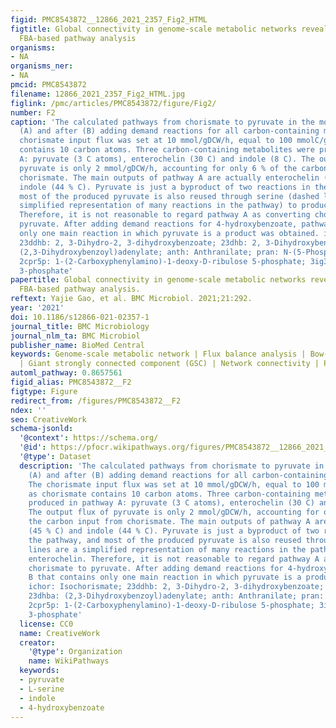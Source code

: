 ```yaml
---
figid: PMC8543872__12866_2021_2357_Fig2_HTML
figtitle: Global connectivity in genome-scale metabolic networks revealed by comprehensive
  FBA-based pathway analysis
organisms:
- NA
organisms_ner:
- NA
pmcid: PMC8543872
filename: 12866_2021_2357_Fig2_HTML.jpg
figlink: /pmc/articles/PMC8543872/figure/Fig2/
number: F2
caption: 'The calculated pathways from chorismate to pyruvate in the model before
  (A) and after (B) adding demand reactions for all carbon-containing molecules. The
  chorismate input flux was set at 10 mmol/gDCW/h, equal to 100 mmolC/gDCW/h as chorismate
  contains 10 carbon atoms. Three carbon-containing metabolites were produced in pathway
  A: pyruvate (3 C atoms), enterochelin (30 C) and indole (8 C). The output flux of
  pyruvate is only 2 mmol/gDCW/h, accounting for only 6 % of the carbon input from
  chorismate. The main outputs of pathway A are actually enterochelin (45 % C) and
  indole (44 % C). Pyruvate is just a byproduct of two reactions in the pathway, and
  most of the produced pyruvate is also reused through serine (dashed lines are a
  simplified representation of many reactions in the pathway) to produce enterochelin.
  Therefore, it is not reasonable to regard pathway A as converting chorismate to
  pyruvate. After adding demand reactions for 4-hydroxybenzoate, pathway B that contains
  only one main reaction in which pyruvate is a product was obtained. ichor: Isochorismate;
  23ddhb: 2, 3-Dihydro-2, 3-dihydroxybenzoate; 23dhb: 2, 3-Dihydroxybenzoate; 23dhba:
  (2,3-Dihydroxybenzoyl)adenylate; anth: Anthranilate; pran: N-(5-Phospho-D-ribosyl)anthranilate;
  2cpr5p: 1-(2-Carboxyphenylamino)-1-deoxy-D-ribulose 5-phosphate; 3ig3p: C’-(3-Indolyl)-glycerol
  3-phosphate'
papertitle: Global connectivity in genome-scale metabolic networks revealed by comprehensive
  FBA-based pathway analysis.
reftext: Yajie Gao, et al. BMC Microbiol. 2021;21:292.
year: '2021'
doi: 10.1186/s12866-021-02357-1
journal_title: BMC Microbiology
journal_nlm_ta: BMC Microbiol
publisher_name: BioMed Central
keywords: Genome-scale metabolic network | Flux balance analysis | Bow-tie structure
  | Giant strongly connected component (GSC) | Network connectivity | Pathway analysis
automl_pathway: 0.8657561
figid_alias: PMC8543872__F2
figtype: Figure
redirect_from: /figures/PMC8543872__F2
ndex: ''
seo: CreativeWork
schema-jsonld:
  '@context': https://schema.org/
  '@id': https://pfocr.wikipathways.org/figures/PMC8543872__12866_2021_2357_Fig2_HTML.html
  '@type': Dataset
  description: 'The calculated pathways from chorismate to pyruvate in the model before
    (A) and after (B) adding demand reactions for all carbon-containing molecules.
    The chorismate input flux was set at 10 mmol/gDCW/h, equal to 100 mmolC/gDCW/h
    as chorismate contains 10 carbon atoms. Three carbon-containing metabolites were
    produced in pathway A: pyruvate (3 C atoms), enterochelin (30 C) and indole (8 C).
    The output flux of pyruvate is only 2 mmol/gDCW/h, accounting for only 6 % of
    the carbon input from chorismate. The main outputs of pathway A are actually enterochelin
    (45 % C) and indole (44 % C). Pyruvate is just a byproduct of two reactions in
    the pathway, and most of the produced pyruvate is also reused through serine (dashed
    lines are a simplified representation of many reactions in the pathway) to produce
    enterochelin. Therefore, it is not reasonable to regard pathway A as converting
    chorismate to pyruvate. After adding demand reactions for 4-hydroxybenzoate, pathway
    B that contains only one main reaction in which pyruvate is a product was obtained.
    ichor: Isochorismate; 23ddhb: 2, 3-Dihydro-2, 3-dihydroxybenzoate; 23dhb: 2, 3-Dihydroxybenzoate;
    23dhba: (2,3-Dihydroxybenzoyl)adenylate; anth: Anthranilate; pran: N-(5-Phospho-D-ribosyl)anthranilate;
    2cpr5p: 1-(2-Carboxyphenylamino)-1-deoxy-D-ribulose 5-phosphate; 3ig3p: C’-(3-Indolyl)-glycerol
    3-phosphate'
  license: CC0
  name: CreativeWork
  creator:
    '@type': Organization
    name: WikiPathways
  keywords:
  - pyruvate
  - L-serine
  - indole
  - 4-hydroxybenzoate
---
```

